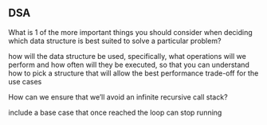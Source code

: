 ## DSA

What is 1 of the more important things you should consider when deciding which data structure is best suited to solve a particular problem?

how will the data structure be used, specifically, what operations will we perform and how often will they be executed, so that you can understand how to pick a structure that will allow the best performance trade-off for the use cases


How can we ensure that we’ll avoid an infinite recursive call stack?

include a base case that once reached the loop can stop running 